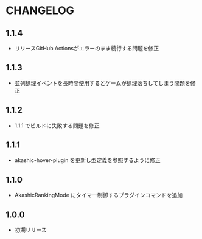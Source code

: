 # CHANGELOG

## 1.1.4
- リリースGitHub Actionsがエラーのまま続行する問題を修正

## 1.1.3
- 並列処理イベントを長時間使用するとゲームが処理落ちしてしまう問題を修正

## 1.1.2
- 1.1.1 でビルドに失敗する問題を修正

## 1.1.1
- akashic-hover-plugin を更新し型定義を参照するように修正

## 1.1.0
- AkashicRankingMode にタイマー制御するプラグインコマンドを追加

## 1.0.0
- 初期リリース
